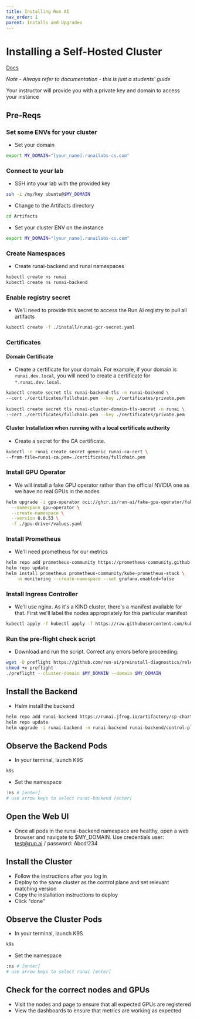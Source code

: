 ```yaml
---
title: Installing Run AI
nav_order: 1
parent: Installs and Upgrades
---
```


# Installing a Self-Hosted Cluster

<span class="fs-3">
  <a href="https://docs.run.ai/v2.20/admin/runai-setup/self-hosted/k8s/prerequisites/" class="btn" target="_blank" rel="noopener">Docs</a>
</span>

*Note - Always refer to documentation - this is just a students' guide*

Your instructor will provide you with a private key and domain to access your instance

## Pre-Reqs

### Set some ENVs for your cluster

- Set your domain

```bash
export MY_DOMAIN="[your_name].runailabs-cs.com"
```

### Connect to your lab

- SSH into your lab with the provided key

```bash
ssh -i /my/key ubuntu@$MY_DOMAIN
```

- Change to the Artifacts directory

```bash
cd Artifacts
```

- Set your cluster ENV on the instance

```bash
export MY_DOMAIN="[your_name].runailabs-cs.com"
```

### Create Namespaces

- Create runai-backend and runai namespaces

```bash
kubectl create ns runai
kubectl create ns runai-backend
```

### Enable registry secret

- We'll need to provide this secret to access the Run AI registry to pull all artifacts

```bash
kubectl create -f ./install/runai-gcr-secret.yaml
```

### Certificates

#### Domain Certificate

- Create a certificate for your domain. For example, if your domain is `runai.dev.local`, you will need to create a certificate for `*.runai.dev.local`.
  
```bash
kubectl create secret tls runai-backend-tls -n runai-backend \
--cert ./certificates/fullchain.pem --key ./certificates/private.pem
    
kubectl create secret tls runai-cluster-domain-tls-secret -n runai \
--cert ./certificates/fullchain.pem --key ./certificates/private.pem
```

#### Cluster Installation when running with a local certificate authority

- Create a secret for the CA certificate.
  
```bash
kubectl -n runai create secret generic runai-ca-cert \
--from-file=runai-ca.pem=./certificates/fullchain.pem
```

### Install GPU Operator

- We will install a fake GPU operator rather than the official NVIDIA one as we have no real GPUs in the nodes

```bash
helm upgrade -i gpu-operator oci://ghcr.io/run-ai/fake-gpu-operator/fake-gpu-operator \
  --namespace gpu-operator \
  --create-namespace \
  --version 0.0.53 \
  -f ./gpu-driver/values.yaml
```

### Install Prometheus

- We'll need prometheus for our metrics

```bash
helm repo add prometheus-community https://prometheus-community.github.io/helm-charts
helm repo update
helm install prometheus prometheus-community/kube-prometheus-stack \
    -n monitoring --create-namespace --set grafana.enabled=false
```

### Install Ingress Controller

- We'll use nginx. As it's a KIND cluster, there's a manifest available for that. First we'll label the nodes appropriately for this particular manifest

```bash
kubectl apply -f kubectl apply -f https://raw.githubusercontent.com/kubernetes/ingress-nginx/main/deploy/static/provider/kind/deploy.yaml
```

### Run the pre-flight check script

- Download and run the script. Correct any errors before proceeding:

```bash
wget -O preflight https://github.com/run-ai/preinstall-diagnostics/releases/download/v2.16.19/preinstall-diagnostics-linux-amd64
chmod +x preflight
./preflight --cluster-domain $MY_DOMAIN --domain $MY_DOMAIN
```

## Install the Backend

- Helm install the backend

```bash
helm repo add runai-backend https://runai.jfrog.io/artifactory/cp-charts-prod
helm repo update
helm upgrade -i runai-backend -n runai-backend runai-backend/control-plane --version "~2.20" --set global.domain=$MY_DOMAIN
```

## Observe the Backend Pods

- In your terminal, launch K9S

```bash
k9s
```

- Set the namespace

```bash
:ns # [enter]
# use arrow keys to select runai-backend [enter]
```

## Open the Web UI

- Once all pods in the runai-backend namespace are healthy, open a web browser and navigate to $MY_DOMAIN. Use credentials user: test@run.ai / password: Abcd!234

## Install the Cluster

- Follow the instructions after you log in
- Deploy to the same cluster as the control plane and set relevant matching version
- Copy the installation instructions to deploy
- Click "done"

## Observe the Cluster Pods

- In your terminal, launch K9S

```bash
k9s
```

- Set the namespace

```bash
:ns # [enter]
# use arrow keys to select runai [enter]
```

## Check for the correct nodes and GPUs

- Visit the nodes and page to ensure that all expected GPUs are registered
- View the dashboards to ensure that metrics are working as expected
